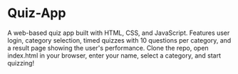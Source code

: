 # Quiz-App
A web-based quiz app built with HTML, CSS, and JavaScript. Features user login, category selection, timed quizzes with 10 questions per category, and a result page showing the user's performance. Clone the repo, open index.html in your browser, enter your name, select a category, and start quizzing!
